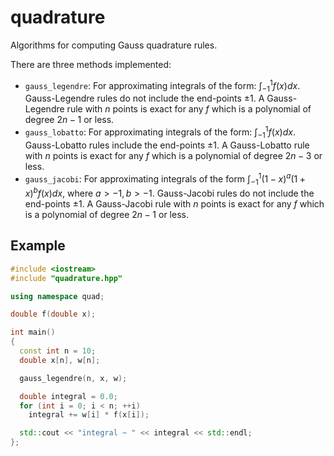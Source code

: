 # quadrature
Algorithms for computing Gauss quadrature rules.

There are three methods implemented:
* `gauss_legendre`: For approximating integrals of the form: $\int_{-1}^1 f(x) dx$. Gauss-Legendre rules do not include the end-points $\pm 1$. A Gauss-Legendre rule with $n$ points is exact for any $f$ which is a polynomial of degree $2n-1$ or less.
* `gauss_lobatto`: For approximating integrals of the form: $\int_{-1}^1 f(x) dx.$ Gauss-Lobatto rules include the end-points $\pm 1$. A Gauss-Lobatto rule with $n$ points is exact for any $f$ which is a polynomial of degree $2n-3$ or less.
* `gauss_jacobi`: For approximating integrals of the form $\int_{-1}^1 (1-x)^a (1+x)^b f(x) dx,$ where $a > -1, b > -1$. Gauss-Jacobi rules do not include the end-points $\pm 1$. A Gauss-Jacobi rule with $n$ points is exact for any $f$ which is a polynomial of degree $2n-1$ or less.

## Example
```c++
#include <iostream>
#include "quadrature.hpp"

using namespace quad;

double f(double x);

int main()
{
  const int n = 10;
  double x[n], w[n];

  gauss_legendre(n, x, w);

  double integral = 0.0;
  for (int i = 0; i < n; ++i)
    integral += w[i] * f(x[i]);

  std::cout << "integral ~ " << integral << std::endl;
};
```
